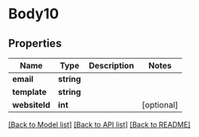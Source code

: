 # Body10

## Properties
Name | Type | Description | Notes
------------ | ------------- | ------------- | -------------
**email** | **string** |  | 
**template** | **string** |  | 
**websiteId** | **int** |  | [optional] 

[[Back to Model list]](../README.md#documentation-for-models) [[Back to API list]](../README.md#documentation-for-api-endpoints) [[Back to README]](../README.md)


